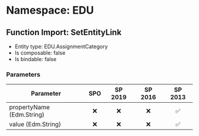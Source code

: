 # Namespace: EDU

## Function Import: SetEntityLink

- Entity type: EDU.AssignmentCategory
- Is composable: false
- Is bindable: false

### Parameters

Parameter | SPO | SP 2019 | SP 2016 | SP 2013
----------|:---:|:-------:|:-------:|:-------:
propertyName (Edm.String) | ❌ | ❌ | ❌ | ✅
value (Edm.String) | ❌ | ❌ | ❌ | ✅